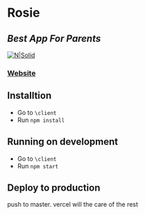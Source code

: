 # Rosie

## _Best App For Parents_

[![N|Solid](http://res.cloudinary.com/dicgafcrn/image/upload/c_scale,w_100/v1637246398/bot.png)](http://res.cloudinary.com/dicgafcrn/image/upload/c_scale,w_100/v1637246398/bot.png)

### [Website](rosie.vercel.app)

## Installtion

- Go to `\client`
- Run `npm install`

## Running on development

- Go to `\client`
- Run `npm start`

## Deploy to production

push to master. vercel will the care of the rest
